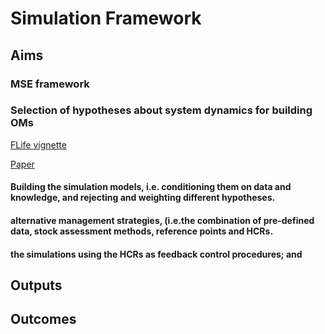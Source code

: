 # Simulation Framework  

## Aims

### MSE framework

### Selection of hypotheses about system dynamics for building OMs
[FLife vignette](https://github.com/laurieKell/mydas/blob/master/vignettes/FLife/FLife.pdf)

[Paper](https://github.com/laurieKell/mydas/blob/master/papers/black-box/R/om.pdf)

#### Building the simulation models, i.e. conditioning them on data and knowledge, and rejecting and weighting different hypotheses.
#### alternative management strategies, (i.e.the combination of pre-defined data, stock assessment methods, reference points and HCRs.
#### the simulations using the HCRs as feedback control procedures; and



## Outputs
## Outcomes